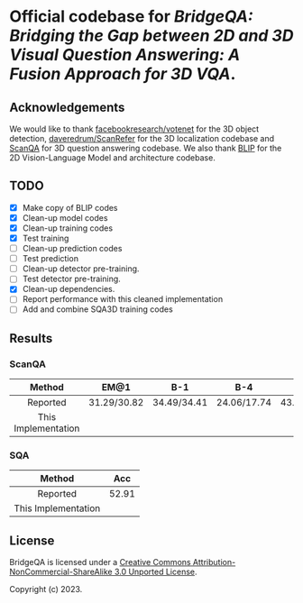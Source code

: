 
# Official codebase for _BridgeQA: Bridging the Gap between 2D and 3D Visual Question Answering: A Fusion Approach for 3D VQA_.

## Acknowledgements
We would like to thank [facebookresearch/votenet](https://github.com/facebookresearch/votenet) for the 3D object detection, [daveredrum/ScanRefer](https://github.com/daveredrum/ScanRefer) for the 3D localization codebase and [ScanQA](https://github.com/ATR-DBI/ScanQA/) for 3D question answering codebase.
We also thank [BLIP](https://github.com/salesforce/BLIP/) for the 2D Vision-Language Model and architecture codebase.
<!-- [facebookresearch/votenet](https://github.com/daveredrum/ScanRefer) for the 3D object detection codebase and [erikwijmans/Pointnet2_PyTorch](https://github.com/erikwijmans/Pointnet2_PyTorch) for the CUDA accelerated PointNet++ implementation. -->

## TODO
- [x] Make copy of BLIP codes
- [x] Clean-up model codes
- [x] Clean-up training codes
- [x] Test training
- [ ] Clean-up prediction codes
- [ ] Test prediction
- [ ] Clean-up detector pre-training.
- [ ] Test detector pre-training.
- [x] Clean-up dependencies.
- [ ] Report performance with this cleaned implementation
- [ ] Add and combine SQA3D training codes

## Results
### ScanQA
|        Method       |     EM@1    |     B-1     |     B-4     |      R      |      M      |      C      |
|:-------------------:|:-----------:|:-----------:|:-----------:|:-----------:|:-----------:|:-----------:|
|       Reported      | 31.29/30.82 | 34.49/34.41 | 24.06/17.74 | 43.26/41.18 | 16.51/15.60 | 83.75/79.34 |
| This Implementation |             |             |             |             |             |             |
### SQA
|        Method       |  Acc  |
|:-------------------:|:-----:|
|       Reported      | 52.91 |
| This Implementation |       |

## License
BridgeQA is licensed under a [Creative Commons Attribution-NonCommercial-ShareAlike 3.0 Unported License](LICENSE).

Copyright (c) 2023.
